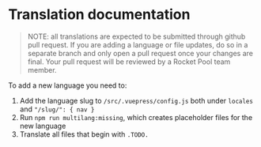 # Translation documentation

> NOTE: all translations are expected to be submitted through github pull request. If you are adding a language or file updates, do so in a separate branch and only open a pull request once your changes are final. Your pull request will be reviewed by a Rocket Pool team member.

To add a new language you need to:

1. Add the language slug to `/src/.vuepress/config.js` both under `locales` and `"/slug/": { nav }`
2. Run `npm run multilang:missing`, which creates placeholder files for the new language
3. Translate all files that begin with `.TODO.`
